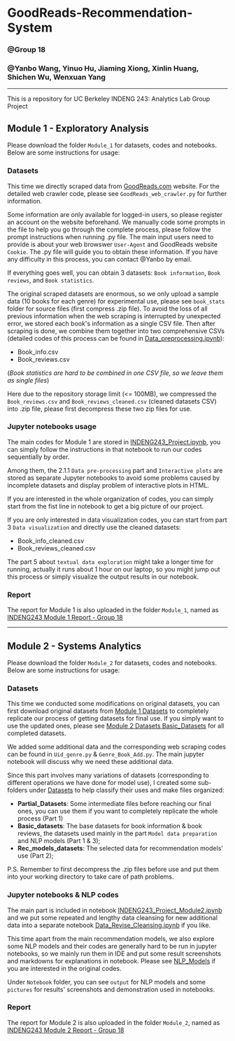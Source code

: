 # GoodReads-Recommendation-System
### @Group 18 <br>
### @Yanbo Wang, Yinuo Hu, Jiaming Xiong, Xinlin Huang, Shichen Wu, Wenxuan Yang
---

This is a repository for UC Berkeley INDENG 243: Analytics Lab Group Project

## Module 1 - Exploratory Analysis

Please download the folder `Module_1` for datasets, codes and notebooks. Below are some instructions for usage:

### Datasets

This time we directly scraped data from [GoodReads.com](https://www.goodreads.com/) website. For the detailed web crawler code, please see `GoodReads_web_crawler.py` for further information.

Some information are only available for logged-in users, so please register an account on the website beforehand. We manually code some prompts in the file to help you go through the complete process, please follow the prompt instructions when running .py file. The main input users need to provide is about your web browswer `User-Agent` and GoodReads website `Cookie`. The .py file will guide you to obtain these information. If you have any difficulty in this process, you can contact @Yanbo by email. <br>

If everything goes well, you can obtain 3 datasets: `Book information`, `Book reviews`, and `Book statistics`.

The original scraped datasets are enormous, so we only upload a sample data (10 books for each genre) for experimental use, please see `book_stats` folder for source files (first compress .zip file). To avoid the loss of all previous information when the web scraping is interrupted by unexpected error, we stored each book's information as a single CSV file. Then after scraping is done, we combine them together into two comprehensive CSVs (detailed codes of this process can be found in [Data_preprocessing.ipynb](./Module_1/Notebooks/Data_preprocessing.ipynb)):
- Book_info.csv
- Book_reviews.csv

(*Book statistics are hard to be combined in one CSV file, so we leave them as single files*)

Here due to the repository storage limit (<= 100MB), we compressed the `Book_reviews.csv` and `Book_reviews_cleaned.csv` (cleaned datasets CSV) into .zip file, please first decompress these two zip files for use.

### Jupyter notebooks usage

The main codes for Module 1 are stored in [INDENG243_Project.ipynb](./Module_1/Notebooks/INDENG243_Project.ipynb), you can simply follow the instructions in that notebook to run our codes sequentially by order.

Among them, the 2.1.1 `Data pre-processing` part and `Interactive plots` are stored as separate Jupyter notebooks to avoid some problems caused by incomplete datasets and display problem of interactive plots in HTML. 

If you are interested in the whole organization of codes, you can simply start from the fist line in notebook to get a big picture of our project. 

If you are only interested in data visualization codes, you can start from part 3  `Data visualization` and directly use the cleaned datasets:
- Book_info_cleaned.csv
- Book_reviews_cleaned.csv

The part 5 about `textual data exploration` might take a longer time for running, actually it runs about 1 hour on our laptop, so you might jump out this process or simply visualize the output results in our notebook.

### Report

The report for Module 1 is also uploaded in the folder `Module_1`, named as [INDENG243 Module 1 Report - Group 18](./Module_1/INDENG243_Module1_Report_Group18.pdf)

---

## Module 2 - Systems Analytics

Please download the folder `Module_2` for datasets, codes and notebooks. Below are some instructions for usage:

### Datasets

This time we conducted some modifications on original datasets, you can first download original datasets from [Module 1 Datasets](./Module_1/Datasets) to completely replicate our process of getting datasets for final use. If you simply want to use the updated ones, please see [Module 2 Datasets Basic_Datasets](./Module_2/Datasets/Basic_datasets) for all completed datasets. 

We added some additional data and the corresponding web scraping codes can be found in `Uid_genre.py` & `Genre_Book_Add.py`. The main jupyter notebook will discuss why we need these additional data.

Since this part involves many variations of datasets (corresponding to different operations we have done for model use), I created some sub-folders under [Datasets](./Module_2/Datasets) to help classify their uses and make files organized:
- **Partial_Datasets**: Some intermediate files before reaching our final ones, you can use them if you want to completely replicate the whole process (Part 1)
- **Basic_datasets**: The base datasets for book information & book reviews, the datasets used mainly in the part `Model data preparation` and NLP models (Part 1 & 3);
- **Rec_models_datasets**: The selected data for recommendation models' use (Part 2);

P.S. Remember to first decompress the .zip files before use and put them into your working directory to take care of path problems.

### Jupyter notebooks & NLP codes

The main part is included in notebook [INDENG243_Project_Module2.ipynb](./Module_2/Notebooks/INDENG243_Project_Module2.ipynb) and we put some repeated and lengthy data cleansing for new additional data into a separate notebook [Data_Revise_Cleansing.ipynb](./Module_2/Notebooks/Data_Revise_Cleansing.ipynb) if you like.

This time apart from the main recommendation models, we also explore some NLP models and their codes are generally hard to be run in jupyter notebooks, so we mainly run them in IDE and put some result screenshots and markdowns for explanations in notebook. Please see [NLP_Models](./Module_2/NLP_Models) if you are interested in the original codes.

Under `Notebook` folder, you can see `output` for NLP models and some `pictures` for results' screenshots and demonstration used in notebooks.

### Report

The report for Module 2 is also uploaded in the folder `Module_2`, named as [INDENG243 Module 2 Report - Group 18](./Module_2/INDENG243_Module2_Report_Group18.pdf)



